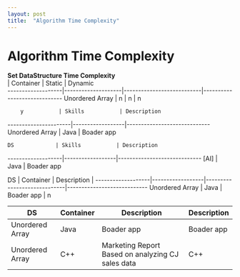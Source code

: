 ```yaml
---
layout: post
title:  "Algorithm Time Complexity"
---
```


# Algorithm Time Complexity 

**Set DataStructure Time Complexity** <br/>
                   | Container          | Static                    | Dynamic                                             
-------------------|--------------------|---------------------------|-----------------------------
Unordered Array    | n                  | n                         | n
  

        y           | Skills           | Description
----------------------|------------------|-----------------------------
Unordered Array | Java             | Boader app


    DS             | Skills           | Description
-------------------|------------------|-----------------------------
[AI]  | Java             | Boader app


DS                 | Container          | Description              |
-------------------|------------------|-----------------------------|----------------------------
Unordered Array  | Java             | Boader app | n

DS            | Container            | Description | Description
-------------------|------------------|-----------------------------|-----------------------------
Unordered Array | Java             | Boader app  | Boader app
Unordered Array | C++ | Marketing Report Based on analyzing CJ sales data | C++ 
